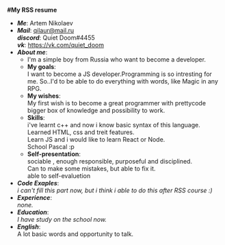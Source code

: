 **#My RSS resume**  
- ***Me***: Artem Nikolaev  
- ***Mail***: qilaur@mail.ru  
  ***discord***: Quiet Doom#4455  
  ***vk***: https://vk.com/quiet_doom  
- ***About me***:  
    - I'm a simple boy from Russia who want to become a developer.  
    - **My goals**:  
 I want to become a JS developer.Programming is so intresting for me.
 So..I'd to be able to do everything with words, like Magic in any RPG.  
    - **My wishes**:  
 My first wish is to become a great programmer with prettycode bigger box of knowledge and possibility to work.  
     - **Skills**:  
    i've learnt c++ and now i know basic syntax of this language.  
    Learned HTML, css and treit features.  
    Learn JS and i would like to learn React or Node.  
    School Pascal :p 
    - **Self-presentation**:  
    sociable , enough responsible, purposeful and disciplined.  
    Can to make some mistakes, but able to fix it.   
    able to self-evaluetion
- ***Code Exaples***:   
    *i can't fill this part now, but i think i able to do this after RSS course :)*   
- ***Experience***:  
    *none.*  
- ***Education***:  
    *I have study on the school now.*  
- ***English***:  
   A lot basic words and opportunity to talk.     

 